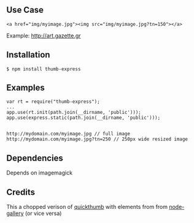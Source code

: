 ## Use Case

    <a href="img/myimage.jpg"><img src="img/myimage.jpg?tn=150"></a>
    
Example: http://art.gazette.gr

## Installation

    $ npm install thumb-express

## Examples

    var rt = require("thumb-express");
    ...
    app.use(rt.init(path.join(__dirname, 'public')));
    app.use(express.static(path.join(__dirname, 'public')));


    http://mydomain.com/myimage.jpg // full image
    http://mydomain.com/myimage.jpg?tn=250 // 250px wide resized image

## Dependencies

Depends on imagemagick

## Credits
This a chopped verison of [quickthumb](https://github.com/zivester/node-quickthumb.git) with elements from
from [node-gallery](http://www.github.com/cianclarke/node-gallery) (or vice versa)

